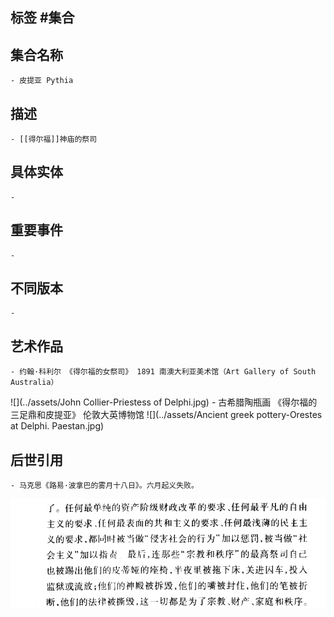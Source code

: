 ## 标签  #集合
## 集合名称
	- 皮提亚 Pythia
## 描述
	- [[得尔福]]神庙的祭司
## 具体实体
	-
## 重要事件
	-
## 不同版本
	-
## 艺术作品
	- 约翰·科利尔 《得尔福的女祭司》 1891 南澳大利亚美术馆（Art Gallery of South Australia）
 ![](../assets/John Collier-Priestess of Delphi.jpg)
	- 古希腊陶瓶画 《得尔福的三足鼎和皮提亚》 伦敦大英博物馆
 ![](../assets/Ancient greek pottery-Orestes at Delphi. Paestan.jpg)
## 后世引用
	- 马克思《路易·波拿巴的雾月十八日》。六月起义失败。
 ![](../assets/马克思-《路易·波拿巴的雾月十八日》.png)
